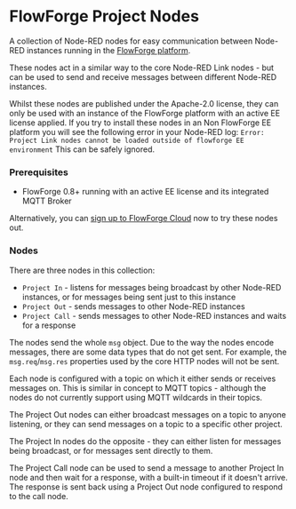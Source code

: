 # FlowForge Project Nodes

A collection of Node-RED nodes for easy communication between Node-RED instances
running in the [FlowForge platform](https://flowforge.com).

These nodes act in a similar way to the core Node-RED Link nodes - but can be
used to send and receive messages between different Node-RED instances.

Whilst these nodes are published under the Apache-2.0 license, they can only be
used with an instance of the FlowForge platform with an active EE license applied.
If you try to install these nodes in an Non FlowForge EE platform you will see the following error in your Node-RED log:
`Error: Project Link nodes cannot be loaded outside of flowforge EE environment`
This can be safely ignored.

### Prerequisites

 - FlowForge 0.8+ running with an active EE license and its integrated MQTT Broker

Alternatively, you can [sign up to FlowForge Cloud](https://flowforge.com/product/)
now to try these nodes out.

### Nodes

There are three nodes in this collection:

 - `Project In` - listens for messages being broadcast by other Node-RED instances, or for
   messages being sent just to this instance
 - `Project Out` - sends messages to other Node-RED instances
 - `Project Call` - sends messages to other Node-RED instances and waits for a response

The nodes send the whole `msg` object. Due to the way the nodes encode messages,
there are some data types that do not get sent. For example, the `msg.req`/`msg.res`
properties used by the core HTTP nodes will not be sent.

Each node is configured with a topic on which it either sends or receives messages
on. This is similar in concept to MQTT topics - although the nodes do not currently
support using MQTT wildcards in their topics.

The Project Out nodes can either broadcast messages on a topic to anyone listening,
or they can send messages on a topic to a specific other project.

The Project In nodes do the opposite - they can either listen for messages being
broadcast, or for messages sent directly to them.

The Project Call node can be used to send a message to another Project In node
and then wait for a response, with a built-in timeout if it doesn't arrive.
The response is sent back using a Project Out node configured to respond to the call
node.
